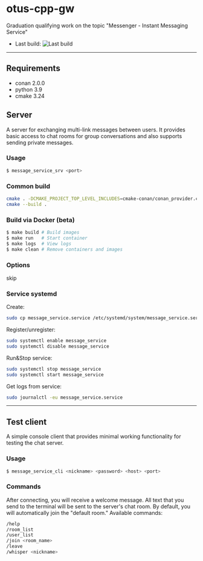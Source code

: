# otus-cpp-gw
Graduation qualifying work on the topic "Messenger - Instant Messaging Service"
- Last build: ![Last build](https://github.com/neverhoodanx/otus-cpp-gw/actions/workflows/release.yml/badge.svg)
---

## Requirements
 - conan 2.0.0
 - python 3.9
 - cmake 3.24 

## Server
A server for exchanging multi-link messages between users. It provides basic access to chat rooms for group conversations and also supports sending private messages.

### Usage
```sh 
$ message_service_srv <port>
```

### Common build
```sh
cmake . -DCMAKE_PROJECT_TOP_LEVEL_INCLUDES=cmake-conan/conan_provider.cmake -DCMAKE_BUILD_TYPE=Release
cmake --build .
```

### Build via Docker (beta)
```sh
$ make build # Build images
$ make run   # Start container
$ make logs  # View logs
$ make clean # Remove containers and images
```
### Options
 skip

### Service systemd 
Create:
```sh
sudo cp message_service.service /etc/systemd/system/message_service.service
```
Register/unregister: 
```sh
sudo systemctl enable message_service
sudo systemctl disable message_service
```
Run&Stop service:
```sh
sudo systemctl stop message_service
sudo systemctl start message_service
```
Get logs from service:
```sh
sudo journalctl -eu message_service.service
```

---
## Test client
A simple console client that provides minimal working functionality for testing the chat server.

### Usage
```sh 
$ message_service_cli <nickname> <password> <host> <port>
```

### Commands
After connecting, you will receive a welcome message. All text that you send to the terminal will be sent to the server's chat room. By default, you will automatically join the "default room."
Available commands:
```sh 
/help
/room_list
/user_list
/join <room_name>
/leave
/whisper <nickname>
```